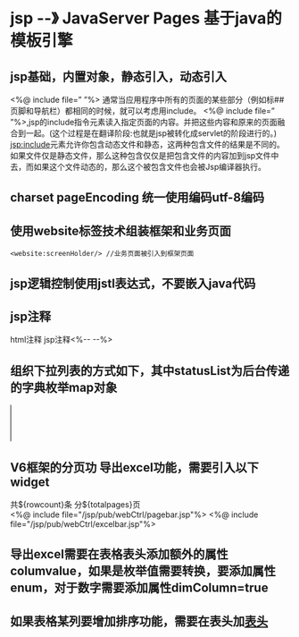 # jsp --》 JavaServer Pages 基于java的模板引擎

## jsp基础，内置对象，静态引入，动态引入
<%@ include file=” ”%>
通常当应用程序中所有的页面的某些部分（例如标## 页脚和导航栏）都相同的时候，就可以考虑用include。
<%@ include file=” ”%>,jsp的include指令元素读入指定页面的内容。并把这些内容和原来的页面融合到一起。(这个过程是在翻译阶段:也就是jsp被转化成servlet的阶段进行的。)
<jsp:include>元素允许你包含动态文件和静态，这两种包含文件的结果是不同的。
如果文件仅是静态文件，那么这种包含仅仅是把包含文件的内容加到jsp文件中去，而如果这个文件动态的，那么这个被包含文件也会被Jsp编译器执行。

## charset pageEncoding 统一使用编码utf-8编码

## 使用website标签技术组装框架和业务页面
	<website:screenHolder/> //业务页面被引入到框架页面

## jsp逻辑控制使用jstl表达式，不要嵌入java代码

## jsp注释
html注释<!-- -->
jsp注释<%-- --%>

## 组织下拉列表的方式如下，其中statusList为后台传递的字典枚举map对象
<select name="statusSearch" sel="${statusSearch}" multiple="multiple">
	<c:forEach items="${statusList}" var="statusEnum">
		<option value="${statusEnum.key}">${statusEnum.value}</option>
	</c:forEach>
</select>

## V6框架的分页功 导出excel功能，需要引入以下widget
<div class="pageBarContainer">
	<div class="left">共${rowcount}条 分${totalpages}页</div>
	<div class="right">
		<%@ include file="/jsp/pub/webCtrl/pagebar.jsp"%>
		<%@ include file="/jsp/pub/webCtrl/excelbar.jsp"%>
	</div>
</div>

## 导出excel需要在表格表头添加额外的属性columvalue，如果是枚举值需要转换，要添加属性enum，对于数字需要添加属性dimColumn=true

## 如果表格某列要增加排序功能，需要在表头加<a href="${flexigridsorturl}COL_NAME">表头</a>